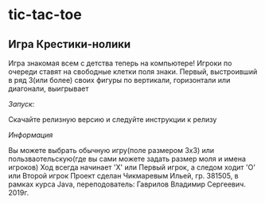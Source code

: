 # tic-tac-toe

## Игра Крестики-нолики

Игра знакомая всем с детства теперь на компьютере!
Игроки по очереди ставят на свободные клетки поля знаки.
Первый, выстроивший в ряд 3(или более) своих фигуры по вертикали, горизонтали или диагонали, выигрывает

*Запуск:*

Скачайте релизную версию и следуйте инструкции к релизу

*Информация*

Вы можете выбрать обычную игру(поле размером 3х3) или пользваотельскую(где вы сами можете задать размер моля и имена игроков)
Ход всегда начинает 'X' или Первый игрок, а следом ходит 'О' или Второй игрок
Проект сделан Чикмаревым Ильей, гр. 381505, в рамках курса Java, переподователь: Гаврилов Владимир Сергеевич. 2019г.
